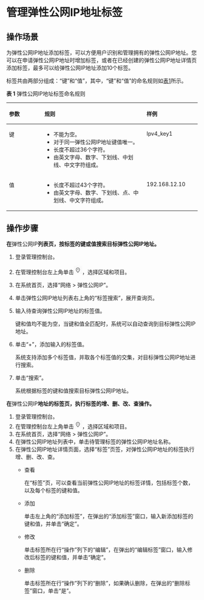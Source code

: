 # 管理弹性公网IP地址标签<a name="zh-cn_topic_0068145818"></a>

## 操作场景<a name="section51463883214456"></a>

为弹性公网IP地址添加标签，可以方便用户识别和管理拥有的弹性公网IP地址。您可以在申请弹性公网IP地址时增加标签，或者在已经创建的弹性公网IP地址详情页添加标签，最多可以给弹性公网IP地址添加10个标签。

标签共由两部分组成：“键”和“值”，其中，“键”和“值”的命名规则如[表1](#ted9687ca14074ef785241145365a6175)所示。

**表 1**  弹性公网IP地址标签命名规则

<a name="ted9687ca14074ef785241145365a6175"></a>
<table><thead align="left"><tr id="rd57708e01e6443a9805ca72f554fae7f"><th class="cellrowborder" valign="top" width="18.54%" id="mcps1.2.4.1.1"><p id="abc7708d69440476086850b219c70efa8"><a name="abc7708d69440476086850b219c70efa8"></a><a name="abc7708d69440476086850b219c70efa8"></a>参数</p>
</th>
<th class="cellrowborder" valign="top" width="53.39%" id="mcps1.2.4.1.2"><p id="a0df2f83c3277432ab05b525e4ffb1c2c"><a name="a0df2f83c3277432ab05b525e4ffb1c2c"></a><a name="a0df2f83c3277432ab05b525e4ffb1c2c"></a>规则</p>
</th>
<th class="cellrowborder" valign="top" width="28.07%" id="mcps1.2.4.1.3"><p id="a902e732241f94e96b0b1b718cf7ed639"><a name="a902e732241f94e96b0b1b718cf7ed639"></a><a name="a902e732241f94e96b0b1b718cf7ed639"></a>样例</p>
</th>
</tr>
</thead>
<tbody><tr id="r95612b479088487b99e620f90b71f798"><td class="cellrowborder" valign="top" width="18.54%" headers="mcps1.2.4.1.1 "><p id="a7694a48138124d1daf3804556a27bfd6"><a name="a7694a48138124d1daf3804556a27bfd6"></a><a name="a7694a48138124d1daf3804556a27bfd6"></a>键</p>
</td>
<td class="cellrowborder" valign="top" width="53.39%" headers="mcps1.2.4.1.2 "><a name="uac40e19ce4ac49d0913d48b334564c45"></a><a name="uac40e19ce4ac49d0913d48b334564c45"></a><ul id="uac40e19ce4ac49d0913d48b334564c45"><li>不能为空。</li><li>对于同一<span id="text1327415505320"><a name="text1327415505320"></a><a name="text1327415505320"></a></span><span id="text72759513533"><a name="text72759513533"></a><a name="text72759513533"></a>弹性公网IP</span>地址键值唯一。</li><li>长度不超过36个字符。</li><li>由英文字母、数字、下划线、中划线、中文字符组成。</li></ul>
</td>
<td class="cellrowborder" valign="top" width="28.07%" headers="mcps1.2.4.1.3 "><p id="a1a10de6d67c04555a3508a8cdc3500e7"><a name="a1a10de6d67c04555a3508a8cdc3500e7"></a><a name="a1a10de6d67c04555a3508a8cdc3500e7"></a>Ipv4_key1</p>
</td>
</tr>
<tr id="r32a79d8bde844fda8a6254383317e58f"><td class="cellrowborder" valign="top" width="18.54%" headers="mcps1.2.4.1.1 "><p id="a1ebd1dda592448d49631c7f099519113"><a name="a1ebd1dda592448d49631c7f099519113"></a><a name="a1ebd1dda592448d49631c7f099519113"></a>值</p>
</td>
<td class="cellrowborder" valign="top" width="53.39%" headers="mcps1.2.4.1.2 "><a name="uaf17b1ea9b9a4e58b95cafefa2898283"></a><a name="uaf17b1ea9b9a4e58b95cafefa2898283"></a><ul id="uaf17b1ea9b9a4e58b95cafefa2898283"><li>长度不超过43个字符。</li><li>由英文字母、数字、下划线、点、中划线、中文字符组成。</li></ul>
</td>
<td class="cellrowborder" valign="top" width="28.07%" headers="mcps1.2.4.1.3 "><p id="a21a035aeb72143f5ab0fd45a08248d08"><a name="a21a035aeb72143f5ab0fd45a08248d08"></a><a name="a21a035aeb72143f5ab0fd45a08248d08"></a>192.168.12.10</p>
</td>
</tr>
</tbody>
</table>

## 操作步骤<a name="section4374728222113"></a>

**在**弹性公网IP**列表页，按标签的键或值搜索目标弹性公网IP地址。**

1.  登录管理控制台。
2.  在管理控制台左上角单击![](figures/icon-region.png)，选择区域和项目。
3.  在系统首页，选择“网络 \> 弹性公网IP”。
4.  单击弹性公网IP地址列表右上角的“标签搜索”，展开查询页。
5.  输入待查询弹性公网IP地址的标签值。

    键和值均不能为空，当键和值全匹配时，系统可以自动查询到目标弹性公网IP地址。

6.  单击“+”，添加输入的标签值。

    系统支持添加多个标签值，并取各个标签值的交集，对目标弹性公网IP地址进行搜索。

7.  单击“搜索”。

    系统根据标签的键和值搜索目标弹性公网IP地址。


**在**弹性公网IP**地址的标签页，执行标签的增、删、改、查操作。**

1.  登录管理控制台。
2.  在管理控制台左上角单击![](figures/icon-region.png)，选择区域和项目。
3.  在系统首页，选择“网络 \> 弹性公网IP”。
4.  在弹性公网IP地址列表中，单击待管理标签的弹性公网IP地址名称。
5.  在弹性公网IP地址详情页面，选择“标签”页签，对弹性公网IP地址的标签执行增、删、改、查。
    -   查看

        在“标签”页，可以查看当前弹性公网IP地址的标签详情，包括标签个数，以及每个标签的键和值。

    -   添加

        单击左上角的“添加标签”，在弹出的“添加标签”窗口，输入新添加标签的键和值，并单击“确定”。

    -   修改

        单击标签所在行“操作”列下的“编辑”，在弹出的“编辑标签”窗口，输入修改后标签的键和值，并单击“确定”。

    -   删除

        单击标签所在行“操作”列下的“删除”，如果确认删除，在弹出的“删除标签”窗口，单击“是”。



